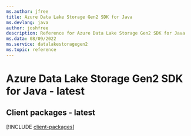 ```yaml
---
ms.author: jfree
title: Azure Data Lake Storage Gen2 SDK for Java
ms.devlang: java
author: joshfree
description: Reference for Azure Data Lake Storage Gen2 SDK for Java
ms.data: 08/09/2022
ms.service: datalakestoragegen2
ms.topic: reference
---
```

# Azure Data Lake Storage Gen2 SDK for Java - latest

## Client packages - latest
[!INCLUDE [client-packages](data-lake-storage-gen2-client-index.md)]